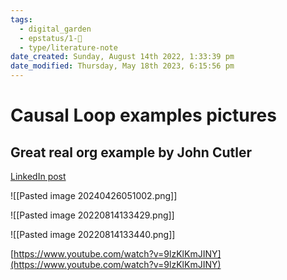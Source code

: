 ```yaml
---
tags:
  - digital_garden
  - epstatus/1-🌱
  - type/literature-note
date_created: Sunday, August 14th 2022, 1:33:39 pm
date_modified: Thursday, May 18th 2023, 6:15:56 pm
---
```

# Causal Loop examples pictures
## Great real org example by John Cutler
[LinkedIn post](https://www.linkedin.com/posts/johnpcutler_welcome-to-the-beautiful-mess-but-in-ugcPost-7189398270052298752-ie8z?utm_source=share&utm_medium=member_desktop)

![[Pasted image 20240426051002.png]]


![[Pasted image 20220814133429.png]]

![[Pasted image 20220814133440.png]]


[https://www.youtube.com/watch?v=9lzKlKmJINY](https://www.youtube.com/watch?v=9lzKlKmJINY)